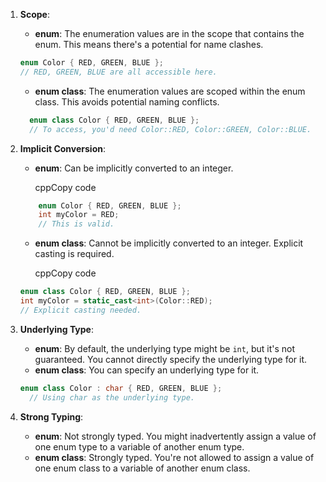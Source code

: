 1.  **Scope**:
    
    -   **enum**: The enumeration values are in the scope that contains the enum. This means there's a potential for name clashes.

    ```c++
    enum Color { RED, GREEN, BLUE }; 
    // RED, GREEN, BLUE are all accessible here.
	```
       
        
    -   **enum class**: The enumeration values are scoped within the enum class. This avoids potential naming conflicts.
        

	 ```c++
	   enum class Color { RED, GREEN, BLUE }; 
	   // To access, you'd need Color::RED, Color::GREEN, Color::BLUE.
	```
        
2.  **Implicit Conversion**:
    
    -   **enum**: Can be implicitly converted to an integer.
        
        cppCopy code
    ```c++
        enum Color { RED, GREEN, BLUE }; 
        int myColor = RED;  
        // This is valid.
	```

        
    -   **enum class**: Cannot be implicitly converted to an integer. Explicit casting is required.
        
        cppCopy code
    ```c++
    enum class Color { RED, GREEN, BLUE };
    int myColor = static_cast<int>(Color::RED);
    // Explicit casting needed.
	```
       
        
3.  **Underlying Type**:
    
    -   **enum**: By default, the underlying type might be `int`, but it's not guaranteed. You cannot directly specify the underlying type for it.
    -   **enum class**: You can specify an underlying type for it.
        
    ```c++
    enum class Color : char { RED, GREEN, BLUE };
      // Using char as the underlying type.
	```
        
        
4.  **Strong Typing**:
    -   **enum**: Not strongly typed. You might inadvertently assign a value of one enum type to a variable of another enum type.
    -   **enum class**: Strongly typed. You're not allowed to assign a value of one enum class to a variable of another enum class.